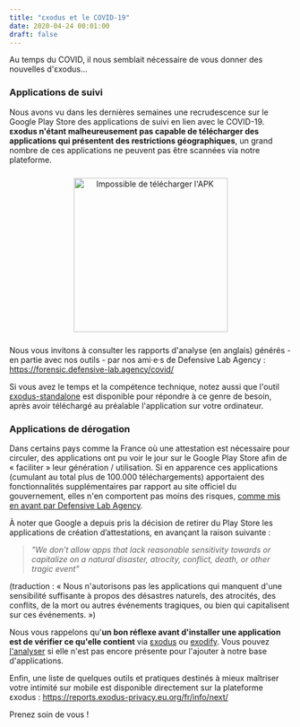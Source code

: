 ```yaml
---
title: "εxodus et le COVID-19"
date: 2020-04-24 00:01:00
draft: false
---
```


Au temps du COVID, il nous semblait nécessaire de vous donner des nouvelles d'εxodus…

### Applications de suivi

Nous avons vu dans les dernières semaines une recrudescence sur le Google Play Store des applications de suivi en lien avec le COVID-19. **εxodus n'étant malheureusement pas capable de télécharger des applications qui présentent des restrictions géographiques**, un grand nombre de ces applications ne peuvent pas être scannées via notre plateforme.

<p style="text-align:center">
  <img src="/media/post/covid/unable.fr.png" style="height:275px; margin:10px" alt="Impossible de télécharger l'APK" caption="Impossible de télécharger l'APK">
</p>

Nous vous invitons à consulter les rapports d'analyse (en anglais) générés - en partie avec nos outils - par nos ami·e·s de Defensive Lab Agency : <https://forensic.defensive-lab.agency/covid/>

Si vous avez le temps et la compétence technique, notez aussi que l'outil [εxodus-standalone](https://github.com/Exodus-Privacy/exodus-standalone) est disponible pour répondre à ce genre de besoin, après avoir téléchargé au préalable l'application sur votre ordinateur.

### Applications de dérogation

Dans certains pays comme la France où une attestation est nécessaire pour circuler, des applications ont pu voir le jour sur le Google Play Store afin de « faciliter » leur génération / utilisation. Si en apparence ces applications (cumulant au total plus de 100.000 téléchargements) apportaient des fonctionnalités supplémentaires par rapport au site officiel du gouvernement, elles n'en comportent pas moins des risques, [comme mis en avant par Defensive Lab Agency](https://twitter.com/defensive_lab/status/1249350060606926849).

À noter que Google a depuis pris la décision de retirer du Play Store les applications de création d’attestations, en avançant la raison suivante :

> *"We don’t allow apps that lack reasonable sensitivity towards or capitalize on a natural disaster, atrocity, conflict, death, or other tragic event"*

(traduction : « Nous n'autorisons pas les applications qui manquent d'une sensibilité suffisante à propos des désastres naturels, des atrocités, des conflits, de la mort ou autres événements tragiques, ou bien qui capitalisent sur ces événements. »)

Nous vous rappelons qu'**un bon réflexe avant d'installer une application est de vérifier ce qu'elle contient** via [εxodus](https://reports.exodus-privacy.eu.org) ou [exodify](https://github.com/FacettsOpen/exodify/). Vous pouvez [l'analyser](https://reports.exodus-privacy.eu.org/fr/analysis/submit/) si elle n'est pas encore présente pour l'ajouter à notre base d'applications.

Enfin, une liste de quelques outils et pratiques destinés à mieux maîtriser votre intimité sur mobile est disponible directement sur la plateforme εxodus : <https://reports.exodus-privacy.eu.org/fr/info/next/>

Prenez soin de vous !
